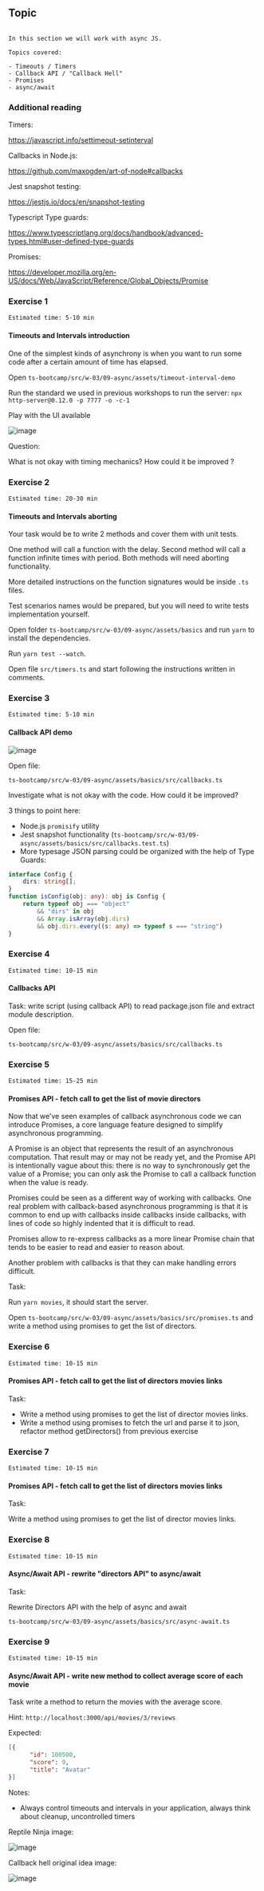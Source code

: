 ## Topic

```text

In this section we will work with async JS.

Topics covered:

- Timeouts / Timers
- Callback API / "Callback Hell"
- Promises
- async/await 

```

### Additional reading

Timers:

https://javascript.info/settimeout-setinterval

Callbacks in Node.js:

https://github.com/maxogden/art-of-node#callbacks

Jest snapshot testing:

https://jestjs.io/docs/en/snapshot-testing

Typescript Type guards:

https://www.typescriptlang.org/docs/handbook/advanced-types.html#user-defined-type-guards

Promises:

https://developer.mozilla.org/en-US/docs/Web/JavaScript/Reference/Global_Objects/Promise

### Exercise 1

`Estimated time: 5-10 min`

#### Timeouts and Intervals introduction

One of the simplest kinds of asynchrony is when you want 
to run some code after a certain amount of time has elapsed.

Open 
`ts-bootcamp/src/w-03/09-async/assets/timeout-interval-demo`

Run the standard we used in previous workshops to run the 
server: `npx http-server@0.12.0 -p 7777 -o -c-1`

Play with the UI available 

![image](assets/timeouts-intervals-demo.png)

Question: 

What is not okay with timing mechanics? How could it be improved ?

### Exercise 2

`Estimated time: 20-30 min`

#### Timeouts and Intervals aborting

Your task would be to write 2 methods and cover 
them with unit tests.

One method will call a function with the delay.
Second method will call a function infinite times with 
period. Both methods will need aborting functionality.

More detailed instructions on the function signatures 
would be inside `.ts` files.

Test scenarios names would be prepared, but you will need
to write tests implementation yourself.


Open folder `ts-bootcamp/src/w-03/09-async/assets/basics` and run `yarn` to install the dependencies.

Run `yarn test --watch`.

Open file `src/timers.ts` and start following the instructions written in comments.


### Exercise 3

`Estimated time: 5-10 min`

#### Callback API demo

![image](assets/callback-hell.png)

Open file:

`ts-bootcamp/src/w-03/09-async/assets/basics/src/callbacks.ts`

Investigate what is not okay with the code. How could it be improved?


3 things to point here:

- Node.js `promisify` utility
- Jest snapshot functionality (`ts-bootcamp/src/w-03/09-async/assets/basics/src/callbacks.test.ts`)
- More typesage JSON parsing could be organized with the help of Type Guards:

```typescript
interface Config {
    dirs: string[];
}
function isConfig(obj: any): obj is Config {
    return typeof obj === "object"  
        && "dirs" in obj
        && Array.isArray(obj.dirs)
        && obj.dirs.every((s: any) => typeof s === "string")
}
```

### Exercise 4

`Estimated time: 10-15 min`

#### Callbacks API

Task: write script (using callback API) to read package.json file and extract module description.

Open file:

`ts-bootcamp/src/w-03/09-async/assets/basics/src/callbacks.ts`


### Exercise 5

`Estimated time: 15-25 min`

#### Promises API - fetch call to get the list of movie directors

Now that we’ve seen examples of callback asynchronous code we can introduce Promises, 
a core language feature designed to simplify asynchronous programming.

A Promise is an object that represents the result of an asynchronous computation. 
That result may or may not be ready yet, and the Promise API is intentionally vague 
about this: there is no way to synchronously get the value of a Promise; 
you can only ask the Promise to call a callback function when the value is ready.


Promises could be seen as a different way of working with callbacks.
One real problem with callback-based asynchronous programming is that it is common 
to end up with callbacks inside callbacks inside callbacks, with lines of code 
so highly indented that it is difficult to read.

Promises allow to re-express callbacks as a more linear Promise chain that tends to be 
easier to read and easier to reason about.

Another problem with callbacks is that they can make handling errors difficult.

Task: 

Run `yarn movies`, it should start the server.

Open `ts-bootcamp/src/w-03/09-async/assets/basics/src/promises.ts` and write a method using promises 
to get the list of directors.


### Exercise 6

`Estimated time: 10-15 min`


#### Promises API - fetch call to get the list of directors movies links

Task: 

- Write a method using promises to get the list of director movies links.
- Write a method using promises to fetch the url and parse it to json, refactor method getDirectors() from previous exercise


### Exercise 7

`Estimated time: 10-15 min`


#### Promises API - fetch call to get the list of directors movies links

Task: 

Write a method using promises to get the list of director movies links.


### Exercise 8

`Estimated time: 10-15 min`


#### Async/Await API - rewrite "directors API" to async/await

Task: 

Rewrite Directors API with the help of async and await 

`ts-bootcamp/src/w-03/09-async/assets/basics/src/async-await.ts`


### Exercise 9

`Estimated time: 10-15 min`

#### Async/Await API - write new method to collect average score  of each movie

Task write a method to return the movies with the average score.

Hint: `http://localhost:3000/api/movies/3/reviews`

Expected:

```json
[{
      "id": 100500,
      "score": 9,
      "title": "Avatar"
}]
```

Notes:

- Always control  timeouts and intervals in your application, always think about cleanup,
uncontrolled timers 

Reptile Ninja image:

![image](https://vignette.wikia.nocookie.net/mkwikia/images/8/89/MK1.gif/revision/latest?cb=20090602231939)

Callback hell original idea image:

![image](https://miro.medium.com/max/1400/1*zxx4iQAG4HilOIQqDKpxJw.jpeg)


